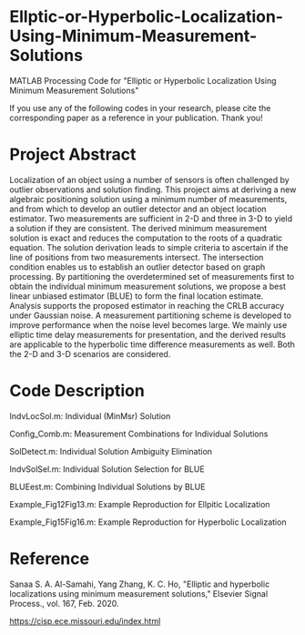 # Ellptic-or-Hyperbolic-Localization-Using-Minimum-Measurement-Solutions
MATLAB Processing Code for "Elliptic or Hyperbolic Localization Using Minimum Measurement Solutions"

If you use any of the following codes in your research, please cite the corresponding paper as a reference in your publication. Thank you!

# Project Abstract

Localization of an object using a number of sensors is often challenged by outlier observations and solution finding. This project aims at deriving a new algebraic positioning solution using a minimum number of measurements, and from which to develop an outlier detector and an object location estimator. Two measurements are sufficient in 2-D and three in 3-D to yield a solution if they are consistent. The derived minimum measurement solution is exact and reduces the computation to the roots of a quadratic equation. The solution derivation leads to simple criteria to ascertain if the line of positions from two measurements intersect. The intersection condition enables us to establish an outlier detector based on graph processing. By partitioning the overdetermined set of measurements first to obtain the individual minimum measurement solutions, we propose a best linear unbiased estimator (BLUE) to form the final location estimate. Analysis supports the proposed estimator in reaching the CRLB accuracy under Gaussian noise. A measurement partitioning scheme is developed to improve performance when the noise level becomes large. We mainly use elliptic time delay measurements for presentation, and the derived results are applicable to the hyperbolic time difference measurements as well. Both the 2-D and 3-D scenarios are considered.

# Code Description

IndvLocSol.m: Individual (MinMsr) Solution

Config_Comb.m: Measurement Combinations for Individual Solutions

SolDetect.m: Individual Solution Ambiguity Elimination

IndvSolSel.m: Individual Solution Selection for BLUE

BLUEest.m: Combining Individual Solutions by BLUE

Example_Fig12Fig13.m: Example Reproduction for Ellpitic Localization

Example_Fig15Fig16.m: Example Reproduction for Hyperbolic Localization

# Reference

Sanaa S. A. Al-Samahi, Yang Zhang, K. C. Ho, "Elliptic and hyperbolic localizations using minimum measurement solutions," Elsevier Signal Process., vol. 167, Feb. 2020.

https://cisp.ece.missouri.edu/index.html
